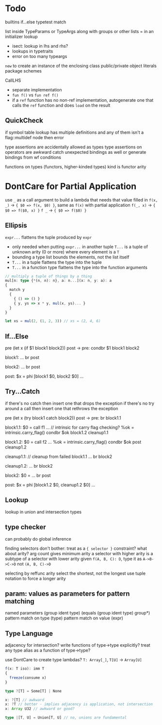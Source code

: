 # Todo

builtins
  if...else
  typetest
  match

list inside TypeParams or TypeArgs along with groups or other lists
= in an initializer
lookup
- isect: lookup in lhs and rhs?
- lookups in typetraits
- error on too many typeargs

`new` to create an instance of the enclosing class
public/private
object literals
package schemes

CallLHS
- separate implementation
- `fun f()` vs `fun ref f()`
- if a `ref` function has no non-ref implementation, autogenerate one that calls the `ref` function and does `load` on the result

## QuickCheck

if symbol table lookup has multiple definitions
  and any of them isn't a flag::multidef node
  then error

type assertions are accidentally allowed as types
type assertions on operators are awkward
catch unexpected bindings as well
  or generate bindings from wf conditions

functions on types (functors, higher-kinded types)
  kind is functor arity

# DontCare for Partial Application

use `_` as a call argument to build a lambda that needs that value filled in
  `f(x, _)` -> `{ $0 => f(x, $0) }`, same as `f(x)` with partial application
  `f(_, x)` -> `{ $0 => f($0, x) }`
  `f _` -> `{ $0 => f($0) }`

## Ellipsis

`expr...` flattens the tuple produced by `expr`
- only needed when putting `expr...` in another tuple
`T...` is a tuple of unknown arity (0 or more) where every element is a `T`
- bounding a type list bounds the elements, not the list itself
- `T...` in a tuple flattens the type into the tuple
- `T...` in a function type flattens the type into the function arguments

```ts
// multiply a tuple of things by a thing
mul[n: type {*(n, n): n}, a: n...](x: n, y: a): a
{
  match y
  {
    { () => () }
    { y, ys => x * y, mul(x, ys)... }
  }
}

let xs = mul(2, (1, 2, 3)) // xs = (2, 4, 6)
```

## If...Else

pre (let x (if $1 block1 block2)) post
->
  pre:
    condbr $1 block1 block2

  block1:
    ...
    br post

  block2:
    ...
    br post

  post:
    $x = phi [block1 $0, block2 $0]
    ...

## Try...Catch

if there's no catch then insert one that drops the exception
if there's no try around a call then insert one that rethrows the exception

pre (let x (try block1 catch block2)) post
->
  pre:
    br block1.1

  block1.1:
    $0 = call f1 ...
    // intrinsic for carry flag checking?
    %ok = intrinsic.carry_flag()
    condbr $ok block1.2 cleanup1.1

  block1.2:
    $0 = call f2 ...
    %ok = intrinsic.carry_flag()
    condbr $ok post cleanup1.2

  cleanup1.1:
    // cleanup from failed block1.1
    ...
    br block2

  cleanup1.2:
    ...
    br block2

  block2:
    $0 = ...
    br post

  post:
    $x = phi [block1.2 $0, cleanup1.2 $0]
    ...

## Lookup

lookup in union and intersection types

## type checker

can probably do global inference

finding selectors
  don't bother: treat as a `{ selector }` constraint?
  what about arity?
    arg count gives minimum arity
    a selector with higher arity is a subtype of a selector with lower arity
    given `f(A, B, C): D`, type it as `A->B->C->D` not `(A, B, C)->D`

selecting by reffunc arity
  select the shortest, not the longest
  use tuple notation to force a longer arity

## param: values as parameters for pattern matching

named parameters
  (group ident type)
  (equals (group ident type) group*)
pattern match on type
  (type)
pattern match on value
  (expr)

## Type Language

adjacency for intersection?
write functions of type->type explicitly?
  treat any type alias as a function of type->type?

use DontCare to create type lambdas?
  `T: Array[_]`, `T[U]` -> `Array[U]`

```ts
f(x: T iso): imm T
{
  freeze(consume x)
}

type ?[T] = Some[T] | None

x: ?[T] // awkward
x: ?T // better - implies adjacency is application, not intersection
x: Array U32 // awkward or good?

type |[T, U] = Union[T, U] // no, unions are fundamental

```
